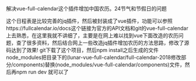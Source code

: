    解决vue-full-calendar这个插件增加中国农历。24节气和节假日的问题

   这个日程表是比较完善的jq插件，然后被封装成了vue插件，功能可以参照https://fullcalendar.io/docs这个链接为官方的API文档和git的vue-full-calendar上去熟悉，在这里我就不讲细了，主要是在网上难以找到vue下面改造的农历问题，查了很多资料，然后结合网上一些改造jq插件增加农历的方法思路，修改了源码达到了效果! git下载了这个项目，然后npm install之后生成的文件node_modules把目录下的(lunar-vue-full-calendar/full-calendar-2018修改部分/components)替换(node_modules/vue-full-calendar/components)文件，然后再npm run dev 就可以了
